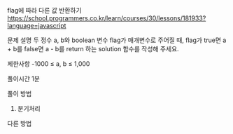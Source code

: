flag에 따라 다른 값 반환하기
https://school.programmers.co.kr/learn/courses/30/lessons/181933?language=javascript

문제 설명
두 정수 a, b와 boolean 변수 flag가 매개변수로 주어질 때, flag가 true면 a + b를 false면 a - b를 return 하는 solution 함수를 작성해 주세요.

제한사항
-1000 ≤ a, b ≤ 1,000

풀이시간
1분

풀이 방법

1. 분기처리

다른 방법
